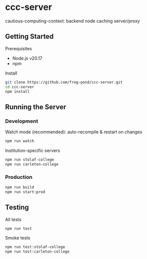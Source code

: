 # ccc-server

cautious-computing-context: backend node caching server/proxy

## Getting Started

Prerequisites
- Node.js v20.17
- npm

Install

```sh
git clone https://github.com/frog-pond/ccc-server.git
cd ccc-server
npm install
```

## Running the Server

### Development

Watch mode (recommended): auto-recompile & restart on changes

```sh
npm run watch
```

Institution-specific servers

```sh
npm run stolaf-college
npm run carleton-college
```

### Production

```sh
npm run build
npm run start:prod
```

## Testing

All tests

```sh
npm run test
```

Smoke tests

```sh
npm run test:stolaf-college
npm run test:carleton-college
```
